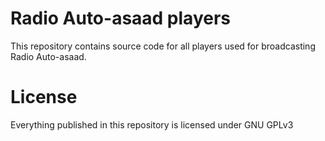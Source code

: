 # Radio Auto-asaad players

This repository contains source code for all players used for broadcasting Radio Auto-asaad.

# License
Everything published in this repository is licensed under GNU GPLv3

